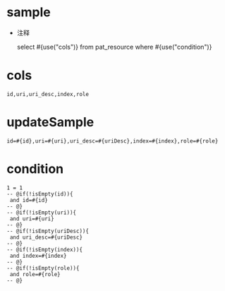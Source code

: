 
sample
===
* 注释

	select #{use("cols")} from pat_resource  where  #{use("condition")}

cols
===
	id,uri,uri_desc,index,role

updateSample
===
	
	id=#{id},uri=#{uri},uri_desc=#{uriDesc},index=#{index},role=#{role}

condition
===

	1 = 1  
	-- @if(!isEmpty(id)){
	 and id=#{id}
	-- @}
	-- @if(!isEmpty(uri)){
	 and uri=#{uri}
	-- @}
	-- @if(!isEmpty(uriDesc)){
	 and uri_desc=#{uriDesc}
	-- @}
	-- @if(!isEmpty(index)){
	 and index=#{index}
	-- @}
	-- @if(!isEmpty(role)){
	 and role=#{role}
	-- @}
	
	